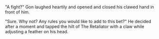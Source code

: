 "A fight?" Gon laughed heartily and opened and closed his clawed hand in front of him.

"Sure. Why not? Any rules you would like to add to this bet?" He decided after a moment and tapped the hilt of The Retaliator with a claw while adjusting a feather on his head.